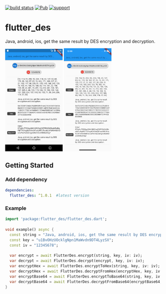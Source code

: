[![build status](https://travis-ci.org/OctMon/flutter_des.svg?style=flat-square)](https://travis-ci.org/OctMon/flutter_des)
[![Pub](https://img.shields.io/pub/v/flutter_des.svg?style=flat-square)](https://pub.dartlang.org/packages/flutter_des)
[![support](https://img.shields.io/badge/platform-flutter-ff69b4.svg?style=flat-square)](https://github.com/OctMon/flutter_des)

# flutter_des

Java, android, ios, get the same result by DES encryption and decryption.

<div >
  <p>
    <img src="https://github.com/OctMon/flutter_des/blob/assets/android.png?raw=true" width = 37% />
    <img src="https://github.com/OctMon/flutter_des/blob/assets/ios.png?raw=true" width = 30.5% />
  </>
</div>

## Getting Started

### Add dependency

```yaml
dependencies:
  flutter_des: ^1.0.1  #latest version
```

### Example

```dart
import 'package:flutter_des/flutter_des.dart';

void example() async {
  const string = "Java, android, ios, get the same result by DES encryption and decryption.";
  const key = "u1BvOHzUOcklgNpn1MaWvdn9DT4LyzSX";
  const iv = "12345678";

  var encrypt = await FlutterDes.encrypt(string, key, iv: iv);
  var decrypt = await FlutterDes.decrypt(encrypt, key, iv: iv);
  var encryptHex = await FlutterDes.encryptToHex(string, key, iv: iv);
  var decryptHex = await FlutterDes.decryptFromHex(encryptHex, key, iv: iv);
  var encryptBase64 = await FlutterDes.encryptToBase64(string, key, iv: iv);
  var decryptBase64 = await FlutterDes.decryptFromBase64(encryptBase64, key, iv: iv);
}
```
